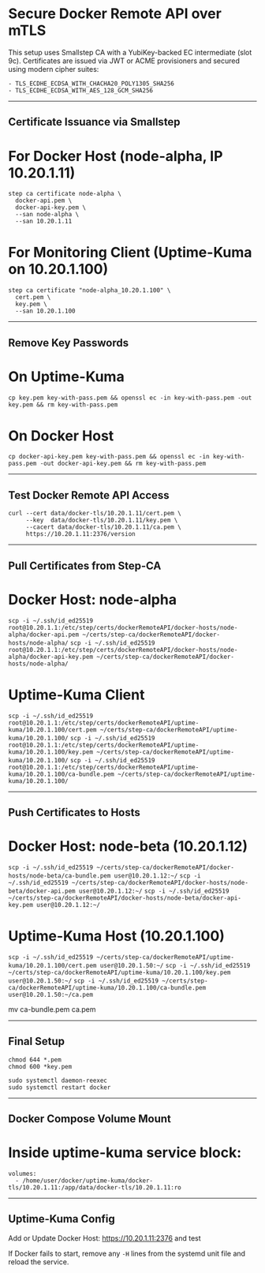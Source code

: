 # Secure Docker Remote API over mTLS

This setup uses Smallstep CA with a YubiKey-backed EC intermediate (slot 9c). Certificates are issued via JWT or ACME provisioners and secured using modern cipher suites:
```
- TLS_ECDHE_ECDSA_WITH_CHACHA20_POLY1305_SHA256
- TLS_ECDHE_ECDSA_WITH_AES_128_GCM_SHA256
```
---

## Certificate Issuance via Smallstep

# For Docker Host (node-alpha, IP 10.20.1.11)
```
step ca certificate node-alpha \
  docker-api.pem \
  docker-api-key.pem \
  --san node-alpha \
  --san 10.20.1.11
```

# For Monitoring Client (Uptime-Kuma on 10.20.1.100)
```
step ca certificate "node-alpha_10.20.1.100" \
  cert.pem \
  key.pem \
  --san 10.20.1.100
```
---

## Remove Key Passwords
# On Uptime-Kuma
`cp key.pem key-with-pass.pem && openssl ec -in key-with-pass.pem -out key.pem && rm key-with-pass.pem`

# On Docker Host
`cp docker-api-key.pem key-with-pass.pem && openssl ec -in key-with-pass.pem -out docker-api-key.pem && rm key-with-pass.pem`

---

## Test Docker Remote API Access
```
curl --cert data/docker-tls/10.20.1.11/cert.pem \
     --key  data/docker-tls/10.20.1.11/key.pem \
     --cacert data/docker-tls/10.20.1.11/ca.pem \
     https://10.20.1.11:2376/version
```
---

## Pull Certificates from Step-CA

# Docker Host: node-alpha
`scp -i ~/.ssh/id_ed25519 root@10.20.1.1:/etc/step/certs/dockerRemoteAPI/docker-hosts/node-alpha/docker-api.pem ~/certs/step-ca/dockerRemoteAPI/docker-hosts/node-alpha/`
`scp -i ~/.ssh/id_ed25519 root@10.20.1.1:/etc/step/certs/dockerRemoteAPI/docker-hosts/node-alpha/docker-api-key.pem ~/certs/step-ca/dockerRemoteAPI/docker-hosts/node-alpha/`

# Uptime-Kuma Client
`scp -i ~/.ssh/id_ed25519 root@10.20.1.1:/etc/step/certs/dockerRemoteAPI/uptime-kuma/10.20.1.100/cert.pem ~/certs/step-ca/dockerRemoteAPI/uptime-kuma/10.20.1.100/`
`scp -i ~/.ssh/id_ed25519 root@10.20.1.1:/etc/step/certs/dockerRemoteAPI/uptime-kuma/10.20.1.100/key.pem ~/certs/step-ca/dockerRemoteAPI/uptime-kuma/10.20.1.100/`
`scp -i ~/.ssh/id_ed25519 root@10.20.1.1:/etc/step/certs/dockerRemoteAPI/uptime-kuma/10.20.1.100/ca-bundle.pem ~/certs/step-ca/dockerRemoteAPI/uptime-kuma/10.20.1.100/`

---

## Push Certificates to Hosts

# Docker Host: node-beta (10.20.1.12)
`scp -i ~/.ssh/id_ed25519 ~/certs/step-ca/dockerRemoteAPI/docker-hosts/node-beta/ca-bundle.pem user@10.20.1.12:~/`
`scp -i ~/.ssh/id_ed25519 ~/certs/step-ca/dockerRemoteAPI/docker-hosts/node-beta/docker-api.pem user@10.20.1.12:~/`
`scp -i ~/.ssh/id_ed25519 ~/certs/step-ca/dockerRemoteAPI/docker-hosts/node-beta/docker-api-key.pem user@10.20.1.12:~/`

# Uptime-Kuma Host (10.20.1.100)
`scp -i ~/.ssh/id_ed25519 ~/certs/step-ca/dockerRemoteAPI/uptime-kuma/10.20.1.100/cert.pem user@10.20.1.50:~/`
`scp -i ~/.ssh/id_ed25519 ~/certs/step-ca/dockerRemoteAPI/uptime-kuma/10.20.1.100/key.pem user@10.20.1.50:~/`
`scp -i ~/.ssh/id_ed25519 ~/certs/step-ca/dockerRemoteAPI/uptime-kuma/10.20.1.100/ca-bundle.pem user@10.20.1.50:~/ca.pem`

mv ca-bundle.pem ca.pem

---

## Final Setup
```
chmod 644 *.pem
chmod 600 *key.pem

sudo systemctl daemon-reexec
sudo systemctl restart docker
```
---

## Docker Compose Volume Mount

# Inside uptime-kuma service block:
```
volumes:
  - /home/user/docker/uptime-kuma/docker-tls/10.20.1.11:/app/data/docker-tls/10.20.1.11:ro
```
---

## Uptime-Kuma Config

Add or Update Docker Host:
https://10.20.1.11:2376 and test

If Docker fails to start, remove any `-H` lines from the systemd unit file and reload the service.

